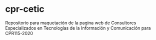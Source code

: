 # cpr-cetic
Repositorio para maquetación de la pagina web de Consultores Especializados en Tecnologías de la Información y Comunicación para CPR115-2020
